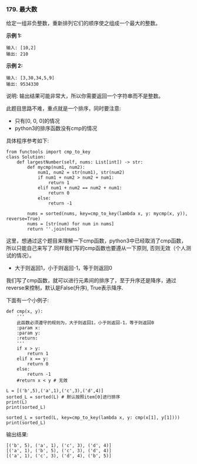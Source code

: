 ### 179. 最大数

给定一组非负整数，重新排列它们的顺序使之组成一个最大的整数。

**示例 1:**
```
输入: [10,2]
输出: 210
```
**示例 2:**
```
输入: [3,30,34,5,9]
输出: 9534330
```
说明: 输出结果可能非常大，所以你需要返回一个字符串而不是整数。

此题目思路不难，重点就是一个排序，同时要注意:
+ 只有[0, 0, 0]的情况
+ python3的排序函数没有cmp的情况

具体程序参考如下:
```
from functools import cmp_to_key
class Solution:
    def largestNumber(self, nums: List[int]) -> str:
        def mycmp(num1, num2):
            num1, num2 = str(num1), str(num2)
            if num1 + num2 > num2 + num1:
                return 1
            elif num1 + num2 == num2 + num1:
                return 0
            else:
                return -1

        nums = sorted(nums, key=cmp_to_key(lambda x, y: mycmp(x, y)), reverse=True)
        nums = [str(num) for num in nums]
        return ''.join(nums)
```

这里，想通过这个题目来理解一下cmp函数，python3中已经取消了cmp函数，所以只能自己来写了.同样我们写的cmp函数也要遵从一下原则, 否则无效（个人测试的情况）。
+ 大于则返回1，小于则返回-1，等于则返回0

我们写了cmp函数，就可以进行元素间的排序了，至于升序还是降序，通过reverse来控制，默认是False(升序), True表示降序.

下面有一个小例子:

```
def cmp(x, y):
    '''
    此函数必须遵守的规则为，大于则返回1，小于则返回-1，等于则返回0
    :param x:
    :param y:
    :return:
    '''
    if x > y:
        return 1
    elif x == y:
        return 0
    else:
        return -1
    #return x < y # 无效

L = [('b',5),('a',1),('c',3),('d',4)]
sorted_L = sorted(L) # 默认按照item[0]进行排序
print(L)
print(sorted_L)

sorted_L = sorted(L, key=cmp_to_key(lambda x, y: cmp(x[1], y[1])))
print(sorted_L)
```
输出结果:
```
[('b', 5), ('a', 1), ('c', 3), ('d', 4)]
[('a', 1), ('b', 5), ('c', 3), ('d', 4)]
[('a', 1), ('c', 3), ('d', 4), ('b', 5)]
```

